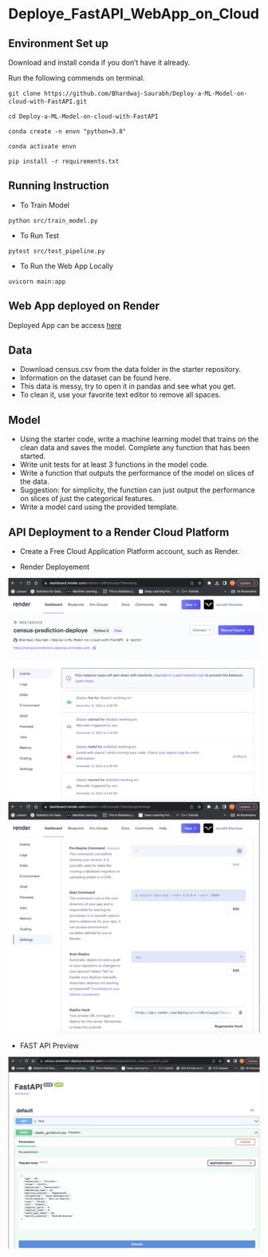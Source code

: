 # Deploye_FastAPI_WebApp_on_Cloud

## Environment Set up
Download and install conda if you don’t have it already.

Run the following commends on terminal.

```
git clone https://github.com/Bhardwaj-Saurabh/Deploy-a-ML-Model-on-cloud-with-FastAPI.git
```

```
cd Deploy-a-ML-Model-on-cloud-with-FastAPI
```

```
conda create -n envn "python=3.8" 
```

```
conda activate envn
```

```
pip install -r requirements.txt
```

## Running Instruction

- To Train Model
```
python src/train_model.py
```

- To Run Test
```
pytest src/test_pipeline.py
```

- To Run the Web App Locally
```
uvicorn main:app
```

## Web App deployed on Render
Deployed App can be access [here](https://census-prediction-deploye.onrender.com/docs)


## Data
- Download census.csv from the data folder in the starter repository.
- Information on the dataset can be found here.
- This data is messy, try to open it in pandas and see what you get.
- To clean it, use your favorite text editor to remove all spaces.

## Model
- Using the starter code, write a machine learning model that trains on the clean data and saves the model. Complete any function that has been started.
- Write unit tests for at least 3 functions in the model code.
- Write a function that outputs the performance of the model on slices of the data.
- Suggestion: for simplicity, the function can just output the performance on slices of just the categorical features.
- Write a model card using the provided template.

## API Deployment to a Render Cloud Platform
- Create a Free Cloud Application Platform account, such as Render.

- Render Deployement 
<img src="screenshots/render_deploye.png">
<img src="screenshots/render_deploye2.png">

- FAST API Preview
<img src="screenshots/api_deploye.png">

